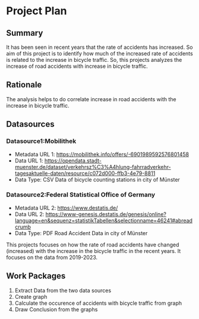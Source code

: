 # Project Plan

## Summary

<!-- Describe your data science project in max. 5 sentences. -->
It has been seen in recent years that the rate of accidents has increased. 
So aim of this project is to identify how much of the increased rate of accidents is related to the increase in bicycle traffic.
So, this projects analyzes the increase of road accidents with increase in bicycle traffic. 

## Rationale

<!-- Outline the impact of the analysis, e.g. which pains it solves. -->
The analysis helps to do correlate increase in road accidents with the increase in bicycle traffic.

## Datasources

<!-- Describe each datasources you plan to use in a section. Use the prefic "DatasourceX" where X is the id of the datasource. -->

### Datasource1:Mobilithek
* Metadata URL 1: https://mobilithek.info/offers/-6901989592576801458
* Data URL 1: https://opendata.stadt-muenster.de/dataset/verkehrsz%C3%A4hlung-fahrradverkehr-tagesaktuelle-daten/resource/c072d000-ffb3-4e79-8811 
* Data Type: CSV
Data of bicycle counting stations in city of Münster

### Datasource2:Federal Statistical Office of Germany
* Metadata URL 2: https://www.destatis.de/
* Data URL 2: https://www-genesis.destatis.de/genesis/online?language=en&sequenz=statistikTabellen&selectionname=46241#abreadcrumb
* Data Type: PDF
Road Accident Data in city of Münster

This projects focuses on how the rate of road accidents have changed (increased) with the increase in the bicycle traffic in the recent years. It focuses on the data from 2019-2023.

## Work Packages

<!-- List of work packages ordered sequentially, each pointing to an issue with more details. -->

1. Extract Data from the two data sources
2. Create graph
3. Calculate the occurence of accidents with bicycle traffic from graph
4. Draw Conclusion from the graphs

[i1]: https://github.com/jvalue/2023-amse-template/issues/1
